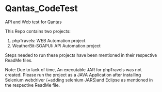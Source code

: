 # Qantas_CodeTest
API and Web test for Qantas

This Repo contains two projects:

1. phpTravels: WEB Automation project
2. WeatherBit-SOAPUI: API Automation project

Steps needed to run these projects have been mentioned in their respective ReadMe files.

Note: Due to lack of time, An executable JAR for phpTravels was not created.
Please run the project as a JAVA Application after installing Selenium webdriver (+adding selenium JARS)and Eclipse as mentioned in the respective ReadMe file.
